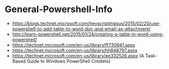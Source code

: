 # General-Powershell-Info

* https://blogs.technet.microsoft.com/heyscriptingguy/2015/02/20/use-powershell-to-add-table-to-word-doc-and-email-as-attachment/
* http://learn-powershell.net/2015/01/24/creating-a-table-in-word-using-powershell/
* https://technet.microsoft.com/en-us/library/ff730941.aspx
* https://technet.microsoft.com/en-us/library/hh848797.aspx
* https://technet.microsoft.com/en-us/library/ee332526.aspx (A Task-Based Guide to Windows PowerShell Cmdlets)
